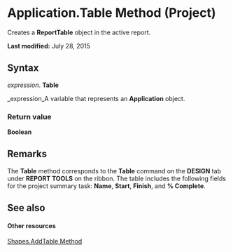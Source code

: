 
# Application.Table Method (Project)
Creates a  **ReportTable** object in the active report.

 **Last modified:** July 28, 2015


## Syntax

 _expression_. **Table**

 _expression_A variable that represents an  **Application** object.


### Return value

 **Boolean**


## Remarks

The  **Table** method corresponds to the **Table** command on the **DESIGN** tab under **REPORT TOOLS** on the ribbon. The table includes the following fields for the project summary task: **Name**,  **Start**,  **Finish**, and  **% Complete**.


## See also


#### Other resources


 [Shapes.AddTable Method](d4f9942b-ebd5-20e6-c8d4-f7107d1e1eab.md)
